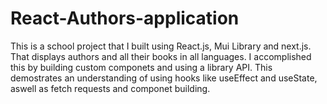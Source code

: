 # React-Authors-application

This is a school project that I built using React.js, Mui Library and next.js. That displays authors and all their books in all languages. I accomplished this by building custom componets and using a library API. This demostrates an understanding of using hooks like useEffect and useState, aswell as fetch requests and componet building.  
